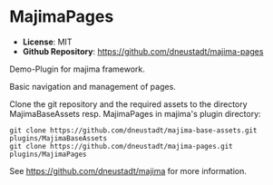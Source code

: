 # MajimaPages

- **License**: MIT
- **Github Repository**: <https://github.com/dneustadt/majima-pages>

Demo-Plugin for majima framework.

Basic navigation and management of pages.

Clone the git repository and the required assets to the directory 
MajimaBaseAssets resp. MajimaPages in majima's plugin directory:

    git clone https://github.com/dneustadt/majima-base-assets.git plugins/MajimaBaseAssets
    git clone https://github.com/dneustadt/majima-pages.git plugins/MajimaPages


See <https://github.com/dneustadt/majima> for more information.